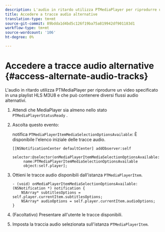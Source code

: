 ```yaml
---
description: L'audio in ritardo utilizza PTMediaPlayer per riprodurre un video specificato in una playlist HLS M3U8 e che può contenere diversi flussi audio alternativi.
title: Accedere a tracce audio alternative
translation-type: tm+mt
source-git-commit: 89bdda1d4bd5c126f19ba75a819942df901183d1
workflow-type: tm+mt
source-wordcount: '106'
ht-degree: 0%

---
```



# Accedere a tracce audio alternative {#access-alternate-audio-tracks}

L&#39;audio in ritardo utilizza PTMediaPlayer per riprodurre un video specificato in una playlist HLS M3U8 e che può contenere diversi flussi audio alternativi.

1. Attendi che MediaPlayer sia almeno nello stato `PTMediaPlayerStatusReady` .
1. Ascolta questo evento:

   notifica `PTMediaPlayerItemMediaSelectionOptionsAvailable`: È disponibile l&#39;elenco iniziale delle tracce audio.

   ```
   [[NSNotificationCenter defaultCenter] addObserver:self 
        selector:@selector(onMediaPlayerItemMediaSelectionOptionsAvailable:) 
        name:PTMediaPlayerItemMediaSelectionOptionsAvailable  
        object:self.player];
   ```

1. Ottieni le tracce audio disponibili dall&#39;istanza `PTMediaPlayerItem`.

   ```
   - (void) onMediaPlayerItemMediaSelectionOptionsAvailable:(NSNotification *) notification { 
       NSArray* subtitlesOptions = self.player.currentItem.subtitlesOptions; 
       NSArray* audioOptions = self.player.currentItem.audioOptions; 
   }
   ```

1. (Facoltativo) Presentare all&#39;utente le tracce disponibili.
1. Imposta la traccia audio selezionata sull&#39;istanza `PTMediaPlayerItem`.
